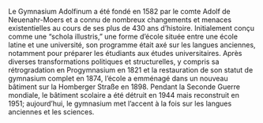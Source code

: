 Le Gymnasium Adolfinum a été fondé en 1582 par le comte Adolf de Neuenahr-Moers et a connu de nombreux changements et menaces existentielles au cours de ses plus de 430 ans d’histoire. Initialement conçu comme une “schola illustris,” une forme d’école située entre une école latine et une université, son programme était axé sur les langues anciennes, notamment pour préparer les étudiants aux études universitaires. Après diverses transformations politiques et structurelles, y compris sa rétrogradation en Progymnasium en 1821 et la restauration de son statut de gymnasium complet en 1874, l’école a emménagé dans un nouveau bâtiment sur la Homberger Straße en 1898. Pendant la Seconde Guerre mondiale, le bâtiment scolaire a été détruit en 1944 mais reconstruit en 1951; aujourd’hui, le gymnasium met l’accent à la fois sur les langues anciennes et les sciences.
